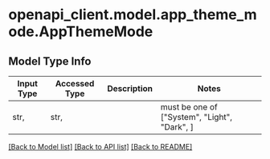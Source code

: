 # openapi_client.model.app_theme_mode.AppThemeMode

## Model Type Info
Input Type | Accessed Type | Description | Notes
------------ | ------------- | ------------- | -------------
str,  | str,  |  | must be one of ["System", "Light", "Dark", ] 

[[Back to Model list]](../../README.md#documentation-for-models) [[Back to API list]](../../README.md#documentation-for-api-endpoints) [[Back to README]](../../README.md)

